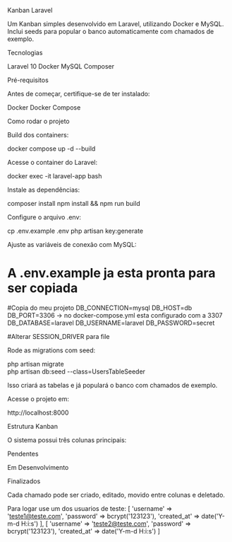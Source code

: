 Kanban Laravel

Um Kanban simples desenvolvido em Laravel, utilizando Docker e MySQL.
Inclui seeds para popular o banco automaticamente com chamados de exemplo.

Tecnologias

Laravel 10
Docker
MySQL
Composer


Pré-requisitos

Antes de começar, certifique-se de ter instalado:

Docker
Docker Compose

Como rodar o projeto

Build dos containers:

docker compose up -d --build

Acesse o container do Laravel:

docker exec -it laravel-app bash

Instale as dependências:

composer install
npm install && npm run build

Configure o arquivo .env:

cp .env.example .env
php artisan key:generate

Ajuste as variáveis de conexão com MySQL:

# A .env.example ja esta pronta para ser copiada



#Copia do meu projeto
DB_CONNECTION=mysql
DB_HOST=db
DB_PORT=3306 -> no docker-compose.yml esta configurado com a 3307
DB_DATABASE=laravel
DB_USERNAME=laravel
DB_PASSWORD=secret

#Alterar SESSION_DRIVER para file

Rode as migrations com seed:

php artisan migrate  
php artisan db:seed --class=UsersTableSeeder

Isso criará as tabelas e já populará o banco com chamados de exemplo.

Acesse o projeto em:

http://localhost:8000

Estrutura Kanban

O sistema possui três colunas principais:

Pendentes

Em Desenvolvimento

Finalizados

Cada chamado pode ser criado, editado, movido entre colunas e deletado.

Para logar use um dos usuarios de teste:
    [
        'username'   => 'teste1@teste.com', 
        'password'   =>  bcrypt('123123'),
        'created_at' =>  date('Y-m-d H:i:s')
    ],
    [
        'username'   => 'teste2@teste.com',
        'password'   =>  bcrypt('123123'),
        'created_at' =>  date('Y-m-d H:i:s')
    ]
